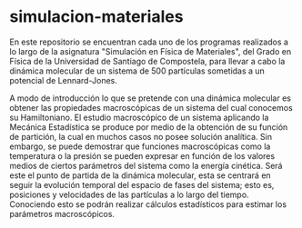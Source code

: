 # simulacion-materiales

En este repositorio se encuentran cada uno de los programas realizados a lo largo de la asignatura "Simulación en Física de Materiales", del Grado en Física de la Universidad de Santiago de Compostela, para llevar a cabo la dinámica molecular de un sistema de 500 partículas sometidas a un potencial de Lennard-Jones.

A modo de introducción lo que se pretende con una dinámica molecular es obtener las propiedades macroscópicas de un sistema del cual conocemos su Hamiltoniano. El estudio macroscópico de un sistema aplicando la Mecánica Estadística se produce por medio de la obtención de su función de partición, la cual en muchos casos no posee solución analítica. Sin embargo, se puede demostrar que funciones macroscópicas como la temperatura o la presión se pueden expresar en función de los valores medios de ciertos parámetros del sistema como la energía cinética. Será este el punto de partida de la dinámica molecular, esta se centrará en seguir la evolución temporal del espacio de fases del sistema; esto es, posiciones y velocidades de las partículas a lo largo del tiempo. Conociendo esto se podrán realizar cálculos estadísticos para estimar los parámetros macroscópicos.
